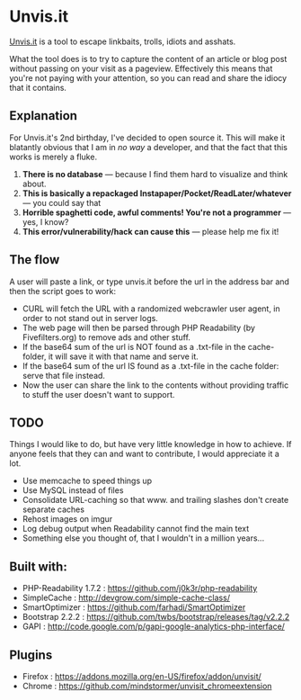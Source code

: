 # Unvis.it

[Unvis.it](http://unvis.it) is a tool to escape linkbaits, trolls, idiots and asshats.

What the tool does is to try to capture the content of an article or blog post without passing on your visit as a pageview. Effectively this means that you're not paying with your attention, so you can read and share the idiocy that it contains.

## Explanation

For Unvis.it's 2nd birthday, I've decided to open source it. This will make it blatantly obvious that I am in *no way* a developer, and that the fact that this works is merely a fluke. 

1. **There is no database** — because I find them hard to visualize and think about.
2. **This is basically a repackaged Instapaper/Pocket/ReadLater/whatever** — you could say that
3. **Horrible spaghetti code, awful comments! You're not a programmer** — yes, I know?
4. **This error/vulnerability/hack can cause this** — please help me fix it!


## The flow

A user will paste a link, or type unvis.it before the url in the address bar and then the script goes to work:

- CURL will fetch the URL with a randomized webcrawler user agent, in order to not stand out in server logs.
- The web page will then be parsed through PHP Readability (by Fivefilters.org) to remove ads and other stuff.
- If the base64 sum of the url is NOT found as a .txt-file in the cache-folder, it will save it with that name and serve it.
- If the base64 sum of the url IS found as a .txt-file in the cache folder: serve that file instead.
- Now the user can share the link to the contents without providing traffic to stuff the user doesn't want to support.

## TODO
Things I would like to do, but have very little knowledge in how to achieve. If anyone feels that they can and want to contribute, I would appreciate it a lot.

* Use memcache to speed things up
* Use MySQL instead of files
* Consolidate URL-caching so that www. and trailing slashes don't create separate caches
* Rehost images on imgur
* Log debug output when Readability cannot find the main text
* Something else you thought of, that I wouldn't in a million years...

## Built with:
- PHP-Readability 1.7.2	: https://github.com/j0k3r/php-readability
- SimpleCache		: http://devgrow.com/simple-cache-class/
- SmartOptimizer	: https://github.com/farhadi/SmartOptimizer
- Bootstrap 2.2.2	: https://github.com/twbs/bootstrap/releases/tag/v2.2.2
- GAPI				: http://code.google.com/p/gapi-google-analytics-php-interface/

## Plugins 
- Firefox : https://addons.mozilla.org/en-US/firefox/addon/unvisit/
- Chrome  : https://github.com/mindstormer/unvisit_chromeextension 

